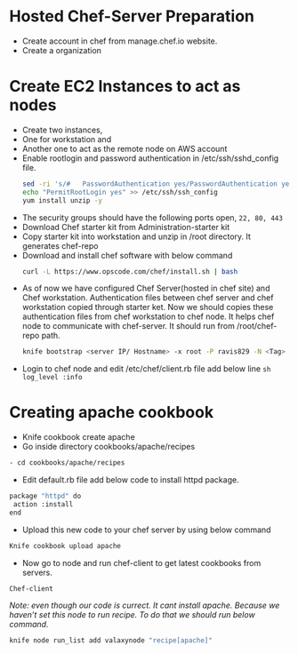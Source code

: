 # Hosted Chef-Server Preparation
 - Create account in chef from manage.chef.io website. 
 - Create a organization

# Create EC2 Instances to act as nodes
 - Create two instances,
  - One for workstation and 
  - Another one to act as the remote node on AWS account
 - Enable rootlogin and password authentication in /etc/ssh/sshd_config file.
	```sh
	sed -ri 's/#   PasswordAuthentication yes/PasswordAuthentication yes/g' /etc/ssh/ssh_config
	echo "PermitRootLogin yes" >> /etc/ssh/ssh_config
	yum install unzip -y
	```
 - The security groups should have the following ports open, `22, 80, 443`
 - Download Chef starter kit from Administration-starter kit
 - Copy starter kit into workstation and unzip in /root directory. It generates chef-repo
 - Download and install chef software with below command
	```sh
	curl -L https://www.opscode.com/chef/install.sh | bash
	```
 - As of now we have configured Chef Server(hosted in chef site) and Chef workstation. Authentication files between chef server and chef workstation copied through starter ket.  Now we should copies these authentication files from chef workstation to chef node. It helps chef node to communicate with chef-server. It should run from /root/chef-repo path. 
	```sh
	knife bootstrap <server IP/ Hostname> -x root -P ravis829 -N <Tag>
	```
 - Login to chef node and edit /etc/chef/client.rb file add below line
	```sh log_level	:info ```


# Creating apache cookbook
- Knife cookbook create apache
- Go inside directory cookbooks/apache/recipes 
```sh	
- cd cookbooks/apache/recipes
```
- Edit default.rb file add below code to install httpd package.
```sh
package "httpd" do
 action :install
end
```
- Upload this new code to your chef server by using below command
```sh
Knife cookbook upload apache
```
- Now go to node and run chef-client to get latest cookbooks from servers.
```sh
Chef-client
```
_Note: even though our code is currect. It cant install apache. Because we haven’t set this node to run recipe. To do that we should run below command._
```sh
knife node run_list add valaxynode "recipe[apache]"
```
